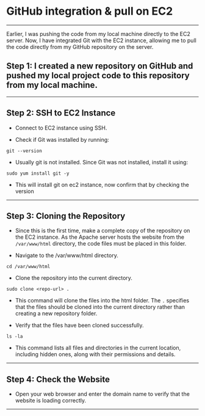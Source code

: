 # GitHub integration & pull on EC2

---

Earlier, I was pushing the code from my local machine directly to the EC2 server. Now, I have integrated Git with the EC2 instance, allowing me to pull the code directly from my GitHub repository on the server.

## Step 1: I created a new repository on GitHub and pushed my local project code to this repository from my local machine.

---

## Step 2: SSH to EC2 Instance

- Connect to EC2 instance using SSH.

- Check if Git was installed by running:

```
git --version
```

- Usually git is not installed. Since Git was not installed,  install it using:

``` 
sudo yum install git -y
```

- This will install git on ec2 instance, now confirm that by checking the version

---

## Step 3: Cloning the Repository


- Since this is the first time, make a complete copy of the repository on the EC2 instance. As the Apache server hosts the website from the `/var/www/html` directory, the code files must be placed in this folder.

- Navigate to the /var/www/html directory.
``` 
cd /var/www/html
```
- Clone the repository into the current directory.
```
sudo clone <repo-url> . 
```
- This command will clone the files into the html folder. The `.` specifies that the files should be cloned into the current directory rather than creating a new repository folder.

- Verify that the files have been cloned successfully.
``` 
ls -la
```
- This command lists all files and directories in the current location, including hidden ones, along with their permissions and details.

---

## Step 4: Check the Website

- Open your web browser and enter the domain name to verify that the website is loading correctly.


---

